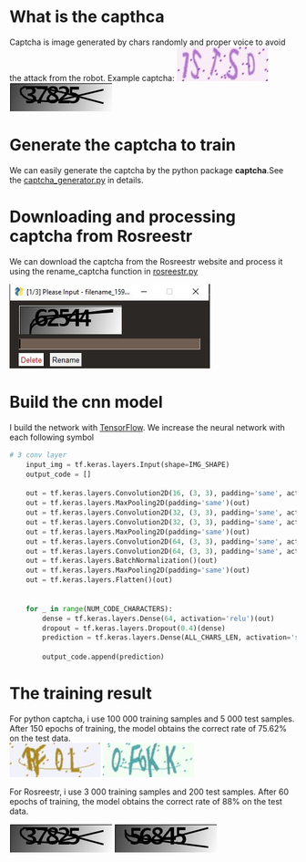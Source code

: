 # What is the capthca
Captcha is image  generated by chars randomly and proper voice to avoid the attack from the robot.
Example captcha:
![1STSD_4](https://github.com/Valdert-13/captcha/blob/master/picture/1STSD_4_.jpg) ![37825_53_](https://github.com/Valdert-13/captcha/blob/master/picture/37825_53_.jpg)


# Generate the captcha to train
We can easily generate the captcha by the python package **captcha**.See the [captcha_generator.py](https://github.com/Valdert-13/captcha/blob/master/captcha_generator.py) in details.

# Downloading and processing captcha from Rosreestr
We can download the captcha from the Rosreestr website and process it using the rename_captcha function in [rosreestr.py](https://github.com/Valdert-13/captcha/blob/master/rosreestr.py)

![201136](https://github.com/Valdert-13/captcha/blob/master/picture/201136.jpg)

# Build the cnn model
I build the network with [TensorFlow](https://github.com/tensorflow/tensorflow). We increase the neural network with each following symbol
```python
# 3 conv layer
    input_img = tf.keras.layers.Input(shape=IMG_SHAPE)
    output_code = []

    out = tf.keras.layers.Convolution2D(16, (3, 3), padding='same', activation='relu')(input_img)
    out = tf.keras.layers.MaxPooling2D(padding='same')(out)
    out = tf.keras.layers.Convolution2D(32, (3, 3), padding='same', activation='relu')(out)
    out = tf.keras.layers.Convolution2D(32, (3, 3), padding='same', activation='relu')(out)
    out = tf.keras.layers.MaxPooling2D(padding='same')(out)
    out = tf.keras.layers.Convolution2D(64, (3, 3), padding='same', activation='relu')(out)
    out = tf.keras.layers.Convolution2D(64, (3, 3), padding='same', activation='relu')(out)
    out = tf.keras.layers.BatchNormalization()(out)
    out = tf.keras.layers.MaxPooling2D(padding='same')(out)
    out = tf.keras.layers.Flatten()(out)


    for _ in range(NUM_CODE_CHARACTERS):
        dense = tf.keras.layers.Dense(64, activation='relu')(out)
        dropout = tf.keras.layers.Dropout(0.4)(dense)
        prediction = tf.keras.layers.Dense(ALL_CHARS_LEN, activation='sigmoid')(dropout)

        output_code.append(prediction)
```

# The training result    
For python captcha, i use 100 000 training samples and 5 000 test samples. After 150 epochs of training, the model obtains the correct rate of 75.62% on the test data.  
![1RF0L](https://github.com/Valdert-13/captcha/blob/master/picture/1RF0L_0_.jpg)  ![0F6KK](https://github.com/Valdert-13/captcha/blob/master/picture/0F6KK_8_.jpg)   


For Rosreestr,  i use 3 000 training samples and 200 test samples. After 60 epochs of training, the model obtains the correct rate of 88% on the test data.   


![37825_54](https://github.com/Valdert-13/captcha/blob/master/picture/37825_54_.jpg) ![56845_2_](https://github.com/Valdert-13/captcha/blob/master/picture/56845_2_.jpg)   



